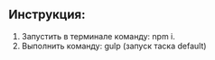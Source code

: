 ## Инструкция:

1. Запустить в терминале команду: npm i.
2. Выполнить команду: gulp (запуск таска default)

